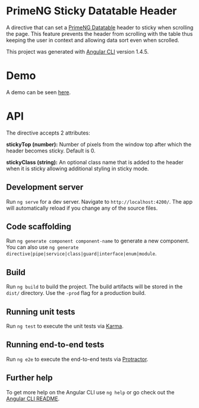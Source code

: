 # PrimeNG Sticky Datatable Header

A directive that can set a [PrimeNG Datatable](https://www.primefaces.org/primeng/#/datatable) header to sticky when scrolling the page. 
This feature prevents the header from scrolling with the table thus keeping the user in context and allowing data sort even when scrolled.

This project was generated with [Angular CLI](https://github.com/angular/angular-cli) version 1.4.5.

# Demo

A demo can be seen [here](https://amirch1.github.io/primeng-datatable-sticky-header).

# API

The directive accepts 2 attributes:

**stickyTop (number):** Number of pixels from the window top after which the header becomes sticky. Default is 0.

**stickyClass (string):** An optional class name that is added to the header when it is sticky allowing additional styling in sticky mode.

## Development server

Run `ng serve` for a dev server. Navigate to `http://localhost:4200/`. The app will automatically reload if you change any of the source files.

## Code scaffolding

Run `ng generate component component-name` to generate a new component. You can also use `ng generate directive|pipe|service|class|guard|interface|enum|module`.

## Build

Run `ng build` to build the project. The build artifacts will be stored in the `dist/` directory. Use the `-prod` flag for a production build.

## Running unit tests

Run `ng test` to execute the unit tests via [Karma](https://karma-runner.github.io).

## Running end-to-end tests

Run `ng e2e` to execute the end-to-end tests via [Protractor](http://www.protractortest.org/).

## Further help

To get more help on the Angular CLI use `ng help` or go check out the [Angular CLI README](https://github.com/angular/angular-cli/blob/master/README.md).
